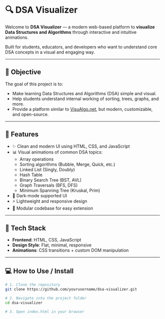 # 🔍 DSA Visualizer

Welcome to **DSA Visualizer** — a modern web-based platform to **visualize Data Structures and Algorithms** through interactive and intuitive animations.

Built for students, educators, and developers who want to understand core DSA concepts in a visual and engaging way.

---

## 🎯 Objective

The goal of this project is to:
- Make learning Data Structures and Algorithms (DSA) simple and visual.
- Help students understand internal working of sorting, trees, graphs, and more.
- Provide a platform similar to [VisuAlgo.net](https://visualgo.net), but modern, customizable, and open-source.

---

## 🚀 Features

- ✨ Clean and modern UI using HTML, CSS, and JavaScript
- 📊 Visual animations of common DSA topics:
  - Array operations
  - Sorting algorithms (Bubble, Merge, Quick, etc.)
  - Linked List (Singly, Doubly)
  - Hash Table
  - Binary Search Tree (BST, AVL)
  - Graph Traversals (BFS, DFS)
  - Minimum Spanning Tree (Kruskal, Prim)
- 🌙 Dark-mode supported UI
- ⚡ Lightweight and responsive design
- 📁 Modular codebase for easy extension

---

## 🧰 Tech Stack

- **Frontend**: HTML, CSS, JavaScript
- **Design Style**: Flat, minimal, responsive
- **Animations**: CSS transitions + custom DOM manipulation

---

## 💻 How to Use / Install

```bash
# 1. Clone the repository
git clone https://github.com/yourusername/dsa-visualizer.git

# 2. Navigate into the project folder
cd dsa-visualizer

# 3. Open index.html in your browser
